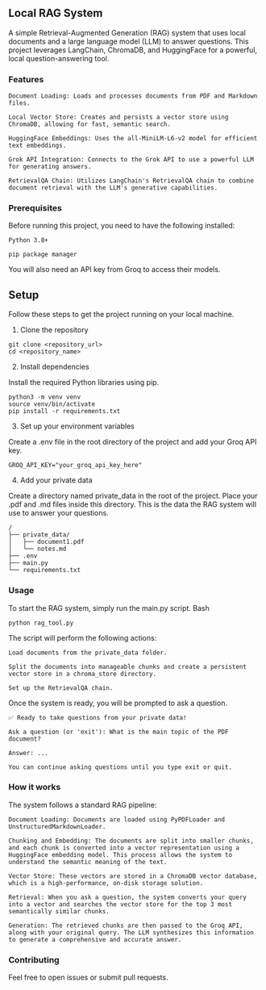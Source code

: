 ## Local RAG System

A simple Retrieval-Augmented Generation (RAG) system that uses local documents and a large language model (LLM) to answer questions. This project leverages LangChain, ChromaDB, and HuggingFace for a powerful, local question-answering tool.

### Features

    Document Loading: Loads and processes documents from PDF and Markdown files.

    Local Vector Store: Creates and persists a vector store using ChromaDB, allowing for fast, semantic search.

    HuggingFace Embeddings: Uses the all-MiniLM-L6-v2 model for efficient text embeddings.

    Grok API Integration: Connects to the Grok API to use a powerful LLM for generating answers.

    RetrievalQA Chain: Utilizes LangChain's RetrievalQA chain to combine document retrieval with the LLM's generative capabilities.

### Prerequisites

Before running this project, you need to have the following installed:

    Python 3.8+

    pip package manager

You will also need an API key from Groq to access their models.

## Setup

Follow these steps to get the project running on your local machine.

1. Clone the repository

```
git clone <repository_url>
cd <repository_name>
```

2. Install dependencies

Install the required Python libraries using pip.
```
python3 -m venv venv
source venv/bin/activate
pip install -r requirements.txt
```

3. Set up your environment variables

Create a .env file in the root directory of the project and add your Groq API key.
```
GROQ_API_KEY="your_groq_api_key_here"
```

4. Add your private data

Create a directory named private_data in the root of the project. Place your .pdf and .md files inside this directory. This is the data the RAG system will use to answer your questions.
```
/
├── private_data/
│   ├── document1.pdf
│   └── notes.md
├── .env
├── main.py
└── requirements.txt
```

### Usage

To start the RAG system, simply run the main.py script.
Bash
```
python rag_tool.py
```

The script will perform the following actions:

    Load documents from the private_data folder.

    Split the documents into manageable chunks and create a persistent vector store in a chroma_store directory.

    Set up the RetrievalQA chain.

Once the system is ready, you will be prompted to ask a question.
```
✅ Ready to take questions from your private data!

Ask a question (or 'exit'): What is the main topic of the PDF document?

Answer: ...

You can continue asking questions until you type exit or quit.
```
### How it works

The system follows a standard RAG pipeline:

    Document Loading: Documents are loaded using PyPDFLoader and UnstructuredMarkdownLoader.

    Chunking and Embedding: The documents are split into smaller chunks, and each chunk is converted into a vector representation using a HuggingFace embedding model. This process allows the system to understand the semantic meaning of the text.

    Vector Store: These vectors are stored in a ChromaDB vector database, which is a high-performance, on-disk storage solution.

    Retrieval: When you ask a question, the system converts your query into a vector and searches the vector store for the top 3 most semantically similar chunks.

    Generation: The retrieved chunks are then passed to the Groq API, along with your original query. The LLM synthesizes this information to generate a comprehensive and accurate answer.

### Contributing

Feel free to open issues or submit pull requests.
